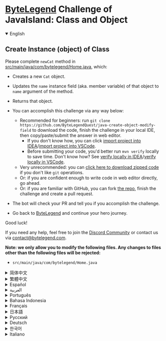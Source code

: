 # [ByteLegend](https://bytelegend.com) Challenge of JavaIsland: Class and Object

<details open='true'>
<summary>English</summary>

## Create Instance (object) of Class

Please complete `newCat` method in [src/main/java/com/bytelegend/Home.java](https://github.com/ByteLegendQuest/java-create-object-modify-field/blob/main/src/main/java/com/bytelegend/Home.java), which:

- Creates a new `Cat` object.
- Updates the `name` instance field (aka. member variable) of that object to `name` argument of the method.
- Returns that object.

- You can accomplish this challenge via any way below:
  - Recommended for beginners: run `git clone https://github.com/ByteLegendQuest/java-create-object-modify-field` to download the code,
    finish the challenge in your local IDE, then copy/paste/submit the answer in web editor.
    - If you don't know how, you can click [import project into IDEA](https://github.com/ByteLegendQuest/java-create-object-modify-field/blob/main/docs/en/clone-and-import.md)/[import project into VSCode](https://github.com/ByteLegendQuest/java-create-object-modify-field/blob/main/docs/en/clone-and-import-vscode.md).
    - Before submitting your code, you'd better run `mvn verify` locally to save time. Don't know how? See [verify locally in IDEA](https://github.com/ByteLegendQuest/java-create-object-modify-field/blob/main/docs/en/run-mvn-verify-idea.md)/[verify locally in VSCode](https://github.com/ByteLegendQuest/java-create-object-modify-field/blob/main/docs/en/run-mvn-verify-vscode.md).
  - Very unrecommended: you can [click here to download zipped code](https://codeload.github.com/ByteLegendQuest/java-create-object-modify-field/zip/refs/heads/main) if you don't like `git` operations.
  - Or: if you are confident enough to write code in web editor directly, go ahead.
  - Or: if you are familiar with GitHub, you can fork [the repo](https://github.com/ByteLegendQuest/java-create-object-modify-field), finish the challenge and create a pull request.
- The bot will check your PR and tell you if you accomplish the challenge.
- Go back to [ByteLegend](https://bytelegend.com) and continue your hero journey.

Good luck!

If you need any help, feel free to join the [Discord Community](https://discord.gg/35RreUUGWt) or contact us via [contact@bytelegend.com](mailto:contact@bytelegend.com).

**Note: we only allow you to modify the following files.
Any changes to files other than the following files will be rejected:**

- `src/main/java/com/bytelegend/Home.java`

</details>

<details>
<summary>简体中文</summary>

## 创建类的<ruby>实例<rt>Instance</rt></ruby>并修改其<ruby>成员变量<rt>Member Variable</rt></ruby>（<ruby>实例字段<rt>Instance Field</rt></ruby>）

请补全[src/main/java/com/bytelegend/Home.java](https://github.com/ByteLegendQuest/java-create-object-modify-field/blob/main/src/main/java/com/bytelegend/Home.java)中的`newCat`方法，使之创建一个新的`Cat`对象，
并将该对象中的`name`成员变量（又称为实例字段）修改为方法参数`name`所指定的名字，然后返回该对象。

- 你可以使用以下任意一种方法完成挑战：
  - 初学者推荐：运行`git clone https://git.bytelegend.com/ByteLegendQuest/java-create-object-modify-field`将代码下载到本地，在本地使用IDE调试完成后复制到网页编辑器里提交。
    - 如果你不知道怎么做，可以点击[导入IDEA](https://github.com/ByteLegendQuest/java-create-object-modify-field/blob/main/docs/zh_hans/clone-and-import.md)/[导入VSCode](https://github.com/ByteLegendQuest/java-create-object-modify-field/blob/main/docs/zh_hans/clone-and-import-vscode.md)。
    - 在提交之前，你最好先在本地运行`mvn verify`验证一下答案，以节约时间。不知道如何做？请查看[在IDEA中本地验证](https://github.com/ByteLegendQuest/java-create-object-modify-field/blob/main/docs/zh_hans/run-mvn-verify-idea.md)/[在VSCode中本地验证](https://github.com/ByteLegendQuest/java-create-object-modify-field/blob/main/docs/zh_hans/run-mvn-verify-vscode.md)。
  - 非常不推荐：如果你实在不喜欢`git`命令行操作，你可以[点击这里直接下载打包好的代码](https://ghcodeload.bytelegend.com/ByteLegendQuest/java-create-object-modify-field/zip/refs/heads/main)。
  - 或者：如果你非常自信不需要下载代码到本地调试，可以使用网页编辑器直接提交。
  - 或者：如果你对GitHub非常熟悉，你可以fork[这个仓库](https://github.com/ByteLegendQuest/java-create-object-modify-field)、完成挑战后，创建一个Pull Request。
- 机器人将会检查你的答案，告诉你你是否通过了挑战。
- 回到[字节传说](https://bytelegend.com)，然后继续你的英雄旅程。

祝你好运！

如果你需要任何帮助，欢迎加入官方玩家QQ群（在[首页](https://bytelegend.com)右下角的`联系 & 关于`菜单里可以找到入群方式）或者[Discord社区](https://discord.gg/PvmqK3hF)，或email至[contact@bytelegend.com](mailto:contact@bytelegend.com)。

**注意：我们只允许您修改以下文件，任何对其他文件的修改都会被拒绝：**

- `src/main/java/com/bytelegend/Home.java`

</details>

<details>
<summary>繁體中文</summary>

創建類的實例（對象）
----------

請在[src/main/java/com/bytelegend/Home.java](https://github.com/ByteLegendQuest/java-create-object-modify-field/blob/main/src/main/java/com/bytelegend/Home.java)中完成`newCat`方法，其中：

-   創建一個新的`Cat`對象。
    
-   將該對象的`name`實例字段（又名成員變量）更新為方法的`name`參數。
    
-   返回該對象。
    
-   您可以通過以下任何方式完成此挑戰：
    
    -   推薦給初學者：運行`git clone https://github.com/ByteLegendQuest/java-create-object-modify-field`下載代碼，在本地 IDE 中完成挑戰，然後在網頁編輯器中復制/粘貼/提交答案.
        -   如果你不知道怎麼做，你可以點擊[import project into IDEA](https://github.com/ByteLegendQuest/java-create-object-modify-field/blob/main/docs/en/clone-and-import.md) / [import project into VSCode](https://github.com/ByteLegendQuest/java-create-object-modify-field/blob/main/docs/en/clone-and-import-vscode.md) 。
        -   在提交代碼之前，您最好在本地運行`mvn verify`以節省時間。不知道怎麼樣？請參閱[在 IDEA](https://github.com/ByteLegendQuest/java-create-object-modify-field/blob/main/docs/en/run-mvn-verify-idea.md) [中進行本地驗證/在 VSCode 中進行本地驗證](https://github.com/ByteLegendQuest/java-create-object-modify-field/blob/main/docs/en/run-mvn-verify-vscode.md)。
    -   非常不推薦：如果你不喜歡`git`操作，可以[點擊這裡下載壓縮代碼](https://codeload.github.com/ByteLegendQuest/java-create-object-modify-field/zip/refs/heads/main)。
    -   或者：如果您有足夠的信心直接在 Web 編輯器中編寫代碼，請繼續。
    -   或者：如果你熟悉 GitHub，你可以 fork[倉庫](https://github.com/ByteLegendQuest/java-create-object-modify-field)，完成挑戰並創建一個拉取請求。
-   機器人會檢查你的 PR 並告訴你是否完成了挑戰。
    
-   回到[ByteLegend](https://bytelegend.com)繼續你的英雄之旅。
    

祝你好運！

如果您需要任何幫助，請隨時加入[Discord 社區](https://discord.gg/35RreUUGWt)或通過[contact@bytelegend.com](mailto:contact@bytelegend.com)聯繫我們。

**注意：我們只允許您修改以下文件。對以下文件以外的文件的任何更改都將被拒絕：**

-   `src/main/java/com/bytelegend/Home.java`
</details>

<details>
<summary>Español</summary>

Crear Instancia (objeto) de Clase
---------------------------------

Complete el método `newCat` en [src/main/java/com/bytelegend/Home.java](https://github.com/ByteLegendQuest/java-create-object-modify-field/blob/main/src/main/java/com/bytelegend/Home.java) , que:

-   Crea un nuevo objeto `Cat` .
    
-   Actualiza el campo de instancia de `name` (también conocido como variable miembro) de ese objeto para `name` el argumento del método.
    
-   Devuelve ese objeto.
    
-   Puede lograr este desafío de cualquier manera a continuación:
    
    -   Recomendado para principiantes: ejecute `git clone https://github.com/ByteLegendQuest/java-create-object-modify-field` para descargar el código, finalice el desafío en su IDE local, luego copie/pegue/envíe la respuesta en el editor web .
        -   Si no sabe cómo hacerlo, puede hacer clic en [importar proyecto a IDEA](https://github.com/ByteLegendQuest/java-create-object-modify-field/blob/main/docs/en/clone-and-import.md) / [importar proyecto a VSCode](https://github.com/ByteLegendQuest/java-create-object-modify-field/blob/main/docs/en/clone-and-import-vscode.md) .
        -   Antes de enviar su código, es mejor que ejecute `mvn verify` localmente para ahorrar tiempo. ¿No sabes cómo? Ver [verificar localmente en IDEA](https://github.com/ByteLegendQuest/java-create-object-modify-field/blob/main/docs/en/run-mvn-verify-idea.md) / [verificar localmente en VSCode](https://github.com/ByteLegendQuest/java-create-object-modify-field/blob/main/docs/en/run-mvn-verify-vscode.md) .
    -   Muy poco recomendado: puede [hacer clic aquí para descargar el código comprimido](https://codeload.github.com/ByteLegendQuest/java-create-object-modify-field/zip/refs/heads/main) si no le gustan las operaciones de `git` .
    -   O: si tiene la confianza suficiente para escribir código en el editor web directamente, adelante.
    -   O: si está familiarizado con GitHub, puede bifurcar [el repositorio](https://github.com/ByteLegendQuest/java-create-object-modify-field) , finalizar el desafío y crear una solicitud de extracción.
-   El bot verificará tu PR y te dirá si logras el desafío.
    
-   Regrese a [ByteLegend](https://bytelegend.com) y continúe su viaje de héroe.
    

¡Buena suerte!

Si necesita ayuda, no dude en unirse a la [comunidad de Discord](https://discord.gg/35RreUUGWt) o contáctenos a través de [contact@bytelegend.com](mailto:contact@bytelegend.com) .

**Nota: solo le permitimos modificar los siguientes archivos. Cualquier cambio en los archivos que no sean los siguientes archivos será rechazado:**

-   `src/main/java/com/bytelegend/Home.java`
</details>

<details>
<summary>العربية</summary>

إنشاء مثيل (كائن) للفئة
-----------------------

يُرجى إكمال طريقة `newCat` في [src / main / java / com / bytelegend / Home.java](https://github.com/ByteLegendQuest/java-create-object-modify-field/blob/main/src/main/java/com/bytelegend/Home.java) ، والتي:

-   ينشئ كائنًا جديدًا من `Cat` .
    
-   يحدّث حقل مثيل `name` (المعروف أيضًا باسم متغير العضو) لهذا الكائن `name` وسيطة الأسلوب.
    
-   إرجاع هذا الكائن.
    
-   يمكنك إنجاز هذا التحدي بأي طريقة أدناه:
    
    -   موصى به للمبتدئين: قم بتشغيل `git clone https://github.com/ByteLegendQuest/java-create-object-modify-field` لتنزيل الكود ، وإنهاء التحدي في IDE المحلي الخاص بك ، ثم نسخ / لصق / إرسال الإجابة في محرر الويب .
        -   إذا كنت لا تعرف كيف يمكنك النقر فوق [استيراد مشروع إلى IDEA](https://github.com/ByteLegendQuest/java-create-object-modify-field/blob/main/docs/en/clone-and-import.md) / [استيراد مشروع إلى VSCode](https://github.com/ByteLegendQuest/java-create-object-modify-field/blob/main/docs/en/clone-and-import-vscode.md) .
        -   قبل إرسال التعليمات البرمجية الخاصة بك ، من الأفضل تشغيل `mvn verify` محليًا لتوفير الوقت. لا أعرف كيف؟ انظر [التحقق محليًا في IDEA](https://github.com/ByteLegendQuest/java-create-object-modify-field/blob/main/docs/en/run-mvn-verify-idea.md) / [تحقق محليًا في VSCode](https://github.com/ByteLegendQuest/java-create-object-modify-field/blob/main/docs/en/run-mvn-verify-vscode.md) .
    -   غير موصى به على الإطلاق: يمكنك [النقر هنا لتنزيل رمز مضغوط](https://codeload.github.com/ByteLegendQuest/java-create-object-modify-field/zip/refs/heads/main) إذا كنت لا تحب عمليات `git` .
    -   أو: إذا كنت واثقًا بدرجة كافية من كتابة التعليمات البرمجية في محرر الويب مباشرةً ، فابدأ.
    -   أو: إذا كنت معتادًا على GitHub ، فيمكنك تفرع [الريبو](https://github.com/ByteLegendQuest/java-create-object-modify-field) وإنهاء التحدي وإنشاء طلب سحب.
-   سيتحقق الروبوت من العلاقات العامة الخاصة بك ويخبرك إذا أنجزت التحدي.
    
-   ارجع إلى [ByteLegend وتابع](https://bytelegend.com) رحلة بطلك.
    

حظ سعيد!

إذا كنت بحاجة إلى أي مساعدة ، فلا تتردد في الانضمام إلى [مجتمع Discord](https://discord.gg/35RreUUGWt) أو الاتصال بنا عبر [contact@bytelegend.com](mailto:contact@bytelegend.com) .

**ملاحظة: نسمح لك فقط بتعديل الملفات التالية. سيتم رفض أي تغييرات يتم إجراؤها على الملفات بخلاف الملفات التالية:**

-   `src/main/java/com/bytelegend/Home.java`
</details>

<details>
<summary>Português</summary>

Criar instância (objeto) de classe
----------------------------------

Preencha o método `newCat` em [src/main/java/com/bytelegend/Home.java](https://github.com/ByteLegendQuest/java-create-object-modify-field/blob/main/src/main/java/com/bytelegend/Home.java) , que:

-   Cria um novo objeto `Cat` .
    
-   Atualiza o campo de instância de `name` (também conhecido como variável de membro) desse objeto para o argumento de `name` do método.
    
-   Retorna esse objeto.
    
-   Você pode realizar este desafio de qualquer maneira abaixo:
    
    -   Recomendado para iniciantes: execute `git clone https://github.com/ByteLegendQuest/java-create-object-modify-field` para baixar o código, termine o desafio em seu IDE local e copie/cole/envie a resposta no editor da web .
        -   Se você não sabe como, você pode clicar em [import project into IDEA](https://github.com/ByteLegendQuest/java-create-object-modify-field/blob/main/docs/en/clone-and-import.md) / [import project into VSCode](https://github.com/ByteLegendQuest/java-create-object-modify-field/blob/main/docs/en/clone-and-import-vscode.md) .
        -   Antes de enviar seu código, é melhor você executar `mvn verify` localmente para economizar tempo. Não sei como? Consulte [verificar localmente em IDEA](https://github.com/ByteLegendQuest/java-create-object-modify-field/blob/main/docs/en/run-mvn-verify-idea.md) / [verificar localmente em VSCode](https://github.com/ByteLegendQuest/java-create-object-modify-field/blob/main/docs/en/run-mvn-verify-vscode.md) .
    -   Muito não recomendado: você pode [clicar aqui para baixar o código zipado](https://codeload.github.com/ByteLegendQuest/java-create-object-modify-field/zip/refs/heads/main) se não gostar das operações do `git` .
    -   Ou: se você estiver confiante o suficiente para escrever código diretamente no editor da web, vá em frente.
    -   Ou: se você estiver familiarizado com o GitHub, você pode bifurcar [o repo](https://github.com/ByteLegendQuest/java-create-object-modify-field) , finalizar o desafio e criar um pull request.
-   O bot verificará seu PR e informará se você cumprir o desafio.
    
-   Volte para [ByteLegend](https://bytelegend.com) e continue sua jornada de herói.
    

Boa sorte!

Se precisar de ajuda, sinta-se à vontade para se juntar à [Comunidade Discord](https://discord.gg/35RreUUGWt) ou entre em contato conosco via [contact@bytelegend.com](mailto:contact@bytelegend.com) .

**Nota: só permitimos que você modifique os seguintes arquivos. Quaisquer alterações em arquivos que não sejam os arquivos a seguir serão rejeitadas:**

-   `src/main/java/com/bytelegend/Home.java`
</details>

<details>
<summary>Bahasa Indonesia</summary>

Buat Instance (objek) dari Kelas
--------------------------------

Silakan selesaikan metode `newCat` di [src/main/Java/com/bytelegend/Home.java](https://github.com/ByteLegendQuest/java-create-object-modify-field/blob/main/src/main/java/com/bytelegend/Home.java) , yang:

-   Membuat objek `Cat` baru.
    
-   Memperbarui bidang instance `name` (alias. variabel anggota) objek tersebut menjadi argumen `name` metode.
    
-   Mengembalikan objek itu.
    
-   Anda dapat menyelesaikan tantangan ini melalui cara apa pun di bawah ini:
    
    -   Direkomendasikan untuk pemula: jalankan `git clone https://github.com/ByteLegendQuest/java-create-object-modify-field` untuk mengunduh kode, selesaikan tantangan di IDE lokal Anda, lalu salin/tempel/kirim jawabannya di editor web .
        -   Jika Anda tidak tahu caranya, Anda bisa mengklik [import project into IDEA](https://github.com/ByteLegendQuest/java-create-object-modify-field/blob/main/docs/en/clone-and-import.md) / [import project into VSCode](https://github.com/ByteLegendQuest/java-create-object-modify-field/blob/main/docs/en/clone-and-import-vscode.md) .
        -   Sebelum mengirimkan kode Anda, Anda sebaiknya menjalankan `mvn verify` secara lokal untuk menghemat waktu. Tidak tahu bagaimana? Lihat [verifikasi secara lokal di IDEA](https://github.com/ByteLegendQuest/java-create-object-modify-field/blob/main/docs/en/run-mvn-verify-idea.md) / [verifikasi secara lokal di VSCode](https://github.com/ByteLegendQuest/java-create-object-modify-field/blob/main/docs/en/run-mvn-verify-vscode.md) .
    -   Sangat tidak direkomendasikan: Anda dapat [mengklik di sini untuk mengunduh kode zip](https://codeload.github.com/ByteLegendQuest/java-create-object-modify-field/zip/refs/heads/main) jika Anda tidak menyukai operasi `git` .
    -   Atau: jika Anda cukup percaya diri untuk menulis kode di editor web secara langsung, silakan.
    -   Atau: jika Anda terbiasa dengan GitHub, Anda dapat melakukan fork [repo](https://github.com/ByteLegendQuest/java-create-object-modify-field) , menyelesaikan tantangan, dan membuat permintaan tarik.
-   Bot akan memeriksa PR Anda dan memberi tahu Anda jika Anda menyelesaikan tantangan.
    
-   Kembali ke [ByteLegend](https://bytelegend.com) dan lanjutkan perjalanan pahlawan Anda.
    

Semoga beruntung!

Jika Anda memerlukan bantuan, jangan ragu untuk bergabung dengan [Komunitas Discord](https://discord.gg/35RreUUGWt) atau hubungi kami melalui [contact@bytelegend.com](mailto:contact@bytelegend.com) .

**Catatan: kami hanya mengizinkan Anda untuk mengubah file berikut. Setiap perubahan pada file selain file berikut akan ditolak:**

-   `src/main/java/com/bytelegend/Home.java`
</details>

<details>
<summary>Français</summary>

Créer une instance (objet) de classe
------------------------------------

Veuillez compléter la méthode `newCat` dans [src/main/java/com/bytelegend/Home.java](https://github.com/ByteLegendQuest/java-create-object-modify-field/blob/main/src/main/java/com/bytelegend/Home.java) , qui :

-   Crée un nouvel objet `Cat` .
    
-   Met à jour le champ d'instance de `name` (ou variable membre) de cet objet pour `name` l'argument de la méthode.
    
-   Renvoie cet objet.
    
-   Vous pouvez accomplir ce défi de n'importe quelle manière ci-dessous:
    
    -   Recommandé pour les débutants : lancez `git clone https://github.com/ByteLegendQuest/java-create-object-modify-field` pour télécharger le code, terminez le défi dans votre IDE local, puis copiez/collez/soumettez la réponse dans l'éditeur Web .
        -   Si vous ne savez pas comment, vous pouvez cliquer sur [importer le projet dans IDEA](https://github.com/ByteLegendQuest/java-create-object-modify-field/blob/main/docs/en/clone-and-import.md) / [importer le projet dans VSCode](https://github.com/ByteLegendQuest/java-create-object-modify-field/blob/main/docs/en/clone-and-import-vscode.md) .
        -   Avant de soumettre votre code, vous feriez mieux d'exécuter `mvn verify` localement pour gagner du temps. Vous ne savez pas comment ? Voir [vérifier localement dans IDEA](https://github.com/ByteLegendQuest/java-create-object-modify-field/blob/main/docs/en/run-mvn-verify-idea.md) / [vérifier localement dans VSCode](https://github.com/ByteLegendQuest/java-create-object-modify-field/blob/main/docs/en/run-mvn-verify-vscode.md) .
    -   Très déconseillé : vous pouvez [cliquer ici pour télécharger le code compressé](https://codeload.github.com/ByteLegendQuest/java-create-object-modify-field/zip/refs/heads/main) si vous n'aimez pas les opérations `git` .
    -   Ou : si vous êtes suffisamment confiant pour écrire du code directement dans l'éditeur Web, continuez.
    -   Ou : si vous êtes familier avec GitHub, vous pouvez forker [le dépôt](https://github.com/ByteLegendQuest/java-create-object-modify-field) , terminer le défi et créer une demande d'extraction.
-   Le bot vérifiera votre PR et vous dira si vous accomplissez le défi.
    
-   Retournez à [ByteLegend](https://bytelegend.com) et continuez votre voyage de héros.
    

Bonne chance!

Si vous avez besoin d'aide, n'hésitez pas à rejoindre la [communauté Discord](https://discord.gg/35RreUUGWt) ou à nous contacter via [contact@bytelegend.com](mailto:contact@bytelegend.com) .

**Remarque : nous vous autorisons uniquement à modifier les fichiers suivants. Toute modification de fichiers autres que les fichiers suivants sera rejetée :**

-   `src/main/java/com/bytelegend/Home.java`
</details>

<details>
<summary>日本語</summary>

クラスのインスタンス（オブジェクト）を作成する
-----------------------

[src / main / java / com / bytelegend/Home.java](https://github.com/ByteLegendQuest/java-create-object-modify-field/blob/main/src/main/java/com/bytelegend/Home.java)で`newCat`メソッドを完了してください。これは次のとおりです。

-   新しい`Cat`オブジェクトを作成します。
    
-   そのオブジェクトの`name`インスタンスフィールド（別名、メンバー変数）をメソッドの`name`引数に更新します。
    
-   そのオブジェクトを返します。
    
-   この課題は、以下のいずれかの方法で達成できます。
    
    -   初心者に推奨： `git clone https://github.com/ByteLegendQuest/java-create-object-modify-field`を実行してコードをダウンロードし、ローカルIDEでチャレンジを終了してから、Webエディターで回答をコピー/貼り付け/送信します。
        -   方法がわからない場合は、\[ [プロジェクトをIDEAにインポート](https://github.com/ByteLegendQuest/java-create-object-modify-field/blob/main/docs/en/clone-and-import.md)\]/\[ [プロジェクトをVSCodeにインポート](https://github.com/ByteLegendQuest/java-create-object-modify-field/blob/main/docs/en/clone-and-import-vscode.md)\]をクリックできます。
        -   コードを送信する前に、時間を節約するためにローカルで`mvn verify`実行することをお勧めします。方法がわかりませんか？ [IDEAでローカルに](https://github.com/ByteLegendQuest/java-create-object-modify-field/blob/main/docs/en/run-mvn-verify-idea.md)[検証する/VSCodeでローカルに](https://github.com/ByteLegendQuest/java-create-object-modify-field/blob/main/docs/en/run-mvn-verify-vscode.md)検証するを参照してください。
    -   非常に推奨されていません`git`操作が気に入らない場合は、 [ここをクリックしてzipコードをダウンロード](https://codeload.github.com/ByteLegendQuest/java-create-object-modify-field/zip/refs/heads/main)できます。
    -   または：Webエディターで直接コードを記述できる自信がある場合は、先に進んでください。
    -   または：GitHubに精通している場合は[、リポジトリ](https://github.com/ByteLegendQuest/java-create-object-modify-field)をフォークしてチャレンジを終了し、プルリクエストを作成できます。
-   ボットはPRをチェックし、チャレンジを達成したかどうかを通知します。
    
-   [ByteLegend](https://bytelegend.com)に戻り、ヒーローの旅を続けてください。
    

幸運を！

ヘルプが必要な場合は、 [Discordコミュニティ](https://discord.gg/35RreUUGWt)に参加するか、contact [@bytelegend.com](mailto:contact@bytelegend.com)からお問い合わせください。

**注：変更できるのは次のファイルのみです。次のファイル以外のファイルへの変更は拒否されます。**

-   `src/main/java/com/bytelegend/Home.java`
</details>

<details>
<summary>Русский</summary>

Создать экземпляр (объект) класса
---------------------------------

Пожалуйста, заполните метод `newCat` в [src/main/java/com/bytelegend/Home.java](https://github.com/ByteLegendQuest/java-create-object-modify-field/blob/main/src/main/java/com/bytelegend/Home.java) , который:

-   Создает новый объект `Cat` .
    
-   Обновляет поле экземпляра `name` (также известное как переменная-член) этого объекта, чтобы `name` аргумент метода.
    
-   Возвращает этот объект.
    
-   Вы можете выполнить эту задачу любым способом, указанным ниже:
    
    -   Рекомендуется для начинающих: запустите `git clone https://github.com/ByteLegendQuest/java-create-object-modify-field` , чтобы загрузить код, завершите задание в локальной среде IDE, затем скопируйте/вставьте/отправьте ответ в веб-редакторе. .
        -   Если вы не знаете как, вы можете нажать [импортировать проект в IDEA](https://github.com/ByteLegendQuest/java-create-object-modify-field/blob/main/docs/en/clone-and-import.md) / [импортировать проект в VSCode](https://github.com/ByteLegendQuest/java-create-object-modify-field/blob/main/docs/en/clone-and-import-vscode.md) .
        -   Перед отправкой кода вам лучше запустить `mvn verify` локально, чтобы сэкономить время. Не знаете как? См. « [Проверить локально в IDEA](https://github.com/ByteLegendQuest/java-create-object-modify-field/blob/main/docs/en/run-mvn-verify-idea.md) / [проверить локально в VSCode»](https://github.com/ByteLegendQuest/java-create-object-modify-field/blob/main/docs/en/run-mvn-verify-vscode.md) .
    -   Крайне не рекомендуется: вы можете [нажать здесь, чтобы загрузить заархивированный код](https://codeload.github.com/ByteLegendQuest/java-create-object-modify-field/zip/refs/heads/main) , если вам не нравятся операции `git` .
    -   Или: если вы достаточно уверены, чтобы писать код напрямую в веб-редакторе, вперед.
    -   Или: если вы знакомы с GitHub, вы можете разветвить [репозиторий](https://github.com/ByteLegendQuest/java-create-object-modify-field) , выполнить задание и создать запрос на включение.
-   Бот проверит ваш PR и сообщит, выполнили ли вы задание.
    
-   Вернитесь в [ByteLegend](https://bytelegend.com) и продолжайте свое героическое путешествие.
    

Удачи!

Если вам нужна помощь, присоединяйтесь к [сообществу Discord](https://discord.gg/35RreUUGWt) или свяжитесь с нами по [адресу contact@bytelegend.com](mailto:contact@bytelegend.com) .

**Примечание: мы разрешаем вам изменять только следующие файлы. Любые изменения в файлах, кроме следующих файлов, будут отклонены:**

-   `src/main/java/com/bytelegend/Home.java`
</details>

<details>
<summary>Deutsch</summary>

Instanz (Objekt) der Klasse erstellen
-------------------------------------

Bitte vervollständigen Sie die `newCat` Methode in [src/main/java/com/bytelegend/Home.java](https://github.com/ByteLegendQuest/java-create-object-modify-field/blob/main/src/main/java/com/bytelegend/Home.java) , die:

-   Erstellt ein neues `Cat` Objekt.
    
-   Aktualisiert das `name` (auch bekannt als Mitgliedsvariable) dieses Objekts zum `name` der Methode.
    
-   Gibt dieses Objekt zurück.
    
-   Sie können diese Herausforderung auf eine der folgenden Arten meistern:
    
    -   Empfohlen für Anfänger: Führen Sie `git clone https://github.com/ByteLegendQuest/java-create-object-modify-field` aus, um den Code herunterzuladen, beenden Sie die Herausforderung in Ihrer lokalen IDE und kopieren/fügen Sie dann die Antwort in den Web-Editor ein .
        -   Wenn Sie nicht wissen wie, können Sie auf [Projekt in IDEA](https://github.com/ByteLegendQuest/java-create-object-modify-field/blob/main/docs/en/clone-and-import.md) [importieren / Projekt in VSCode importieren klicken](https://github.com/ByteLegendQuest/java-create-object-modify-field/blob/main/docs/en/clone-and-import-vscode.md) .
        -   Bevor Sie Ihren Code einreichen, sollten Sie `mvn verify` besser lokal ausführen, um Zeit zu sparen. Sie wissen nicht wie? Siehe [Lokal verifizieren in IDEA](https://github.com/ByteLegendQuest/java-create-object-modify-field/blob/main/docs/en/run-mvn-verify-idea.md) / [Lokal verifizieren in VSCode](https://github.com/ByteLegendQuest/java-create-object-modify-field/blob/main/docs/en/run-mvn-verify-vscode.md) .
    -   Sehr nicht zu empfehlen: Sie können [hier klicken, um den gezippten Code herunterzuladen,](https://codeload.github.com/ByteLegendQuest/java-create-object-modify-field/zip/refs/heads/main) wenn Sie `git` -Operationen nicht mögen.
    -   Oder: Wenn Sie sicher genug sind, Code direkt im Web-Editor zu schreiben, fahren Sie fort.
    -   Oder: Wenn Sie sich mit GitHub auskennen, können Sie [das Repo forken](https://github.com/ByteLegendQuest/java-create-object-modify-field) , die Challenge beenden und einen Pull-Request erstellen.
-   Der Bot überprüft Ihre PR und teilt Ihnen mit, ob Sie die Herausforderung meistern.
    
-   Gehen Sie zurück zu [ByteLegend](https://bytelegend.com) und setzen Sie Ihre Heldenreise fort.
    

Viel Glück!

Wenn Sie Hilfe benötigen, können Sie sich gerne der [Discord Community](https://discord.gg/35RreUUGWt) anschließen oder uns über [contact@bytelegend.com kontaktieren](mailto:contact@bytelegend.com) .

**Hinweis: Wir erlauben Ihnen nur, die folgenden Dateien zu ändern. Alle Änderungen an anderen Dateien als den folgenden Dateien werden abgelehnt:**

-   `src/main/java/com/bytelegend/Home.java`
</details>

<details>
<summary>한국어</summary>

클래스의 인스턴스(객체) 생성
----------------

[src/main/java/com/bytelegend/Home.java](https://github.com/ByteLegendQuest/java-create-object-modify-field/blob/main/src/main/java/com/bytelegend/Home.java) 에서 `newCat` 메소드를 완료하세요.

-   새 `Cat` 개체를 만듭니다.
    
-   해당 개체의 `name` 인스턴스 필드(멤버 변수라고도 함)를 메서드의 `name` 인수로 업데이트합니다.
    
-   해당 객체를 반환합니다.
    
-   아래 방법을 통해 이 챌린지를 완료할 수 있습니다.
    
    -   초보자를 위한 권장 사항: `git clone https://github.com/ByteLegendQuest/java-create-object-modify-field` 를 실행하여 코드를 다운로드하고 로컬 IDE에서 챌린지를 완료한 다음 웹 편집기에서 답변을 복사/붙여넣기/제출하십시오. .
        -   방법을 모르는 경우 [프로젝트를 IDEA로](https://github.com/ByteLegendQuest/java-create-object-modify-field/blob/main/docs/en/clone-and-import.md) [가져오기 / 프로젝트를 VSCode로 가져](https://github.com/ByteLegendQuest/java-create-object-modify-field/blob/main/docs/en/clone-and-import-vscode.md) 오기를 클릭할 수 있습니다.
        -   코드를 제출하기 전에 시간을 절약하기 위해 로컬에서 `mvn verify` 를 실행하는 것이 좋습니다. 방법을 모르십니까? [IDEA에서 로컬로](https://github.com/ByteLegendQuest/java-create-object-modify-field/blob/main/docs/en/run-mvn-verify-idea.md) [확인/VSCode에서 로컬로](https://github.com/ByteLegendQuest/java-create-object-modify-field/blob/main/docs/en/run-mvn-verify-vscode.md) 확인을 참조하세요.
    -   매우 권장하지 않음: `git` 작업이 마음에 들지 않으면 [여기를 클릭하여 압축 코드를 다운로드](https://codeload.github.com/ByteLegendQuest/java-create-object-modify-field/zip/refs/heads/main) 할 수 있습니다.
    -   또는 웹 편집기에서 직접 코드를 작성할 만큼 자신이 있다면 계속 진행하십시오.
    -   또는 GitHub에 익숙하다면 리포지토리를 분기 [하고](https://github.com/ByteLegendQuest/java-create-object-modify-field) 챌린지를 완료하고 풀 요청을 생성할 수 있습니다.
-   봇은 PR을 확인하고 도전 과제를 달성했는지 알려줍니다.
    
-   [ByteLegend](https://bytelegend.com) 로 돌아가 영웅 여정을 계속하세요.
    

행운을 빕니다!

도움이 필요하면 언제든지 [Discord 커뮤니티](https://discord.gg/35RreUUGWt) 에 가입하거나 [contact@bytelegend.com](mailto:contact@bytelegend.com) 을 통해 문의하세요.

**참고: 다음 파일만 수정할 수 있습니다. 다음 파일 이외의 파일에 대한 변경 사항은 거부됩니다.**

-   `src/main/java/com/bytelegend/Home.java`
</details>

<details>
<summary>Italiano</summary>

Crea istanza (oggetto) di classe
--------------------------------

Si prega di completare il metodo `newCat` in [src/main/java/com/bytelegend/Home.java](https://github.com/ByteLegendQuest/java-create-object-modify-field/blob/main/src/main/java/com/bytelegend/Home.java) , che:

-   Crea un nuovo oggetto `Cat` .
    
-   Aggiorna il campo dell'istanza del `name` (ovvero la variabile membro) di quell'oggetto per assegnare un `name` all'argomento del metodo.
    
-   Restituisce quell'oggetto.
    
-   Puoi portare a termine questa sfida in qualsiasi modo di seguito:
    
    -   Consigliato per i principianti: esegui `git clone https://github.com/ByteLegendQuest/java-create-object-modify-field` per scaricare il codice, completa la sfida nel tuo IDE locale, quindi copia/incolla/invia la risposta nell'editor web .
        -   Se non sai come fare, puoi fare clic su [importa progetto in IDEA](https://github.com/ByteLegendQuest/java-create-object-modify-field/blob/main/docs/en/clone-and-import.md) / [importa progetto in VSCode](https://github.com/ByteLegendQuest/java-create-object-modify-field/blob/main/docs/en/clone-and-import-vscode.md) .
        -   Prima di inviare il codice, è meglio eseguire `mvn verify` in locale per risparmiare tempo. Non sai come? Vedere [verifica in locale in IDEA](https://github.com/ByteLegendQuest/java-create-object-modify-field/blob/main/docs/en/run-mvn-verify-idea.md) / [verifica in locale in VSCode](https://github.com/ByteLegendQuest/java-create-object-modify-field/blob/main/docs/en/run-mvn-verify-vscode.md) .
    -   Molto sconsigliato: puoi fare [clic qui per scaricare il codice zippato](https://codeload.github.com/ByteLegendQuest/java-create-object-modify-field/zip/refs/heads/main) se non ti piacciono le operazioni `git` .
    -   Oppure: se sei abbastanza sicuro da scrivere il codice direttamente nell'editor web, vai avanti.
    -   Oppure: se hai familiarità con GitHub, puoi eseguire il fork [del repository](https://github.com/ByteLegendQuest/java-create-object-modify-field) , completare la sfida e creare una richiesta pull.
-   Il bot controllerà il tuo PR e ti dirà se hai superato la sfida.
    
-   Torna a [ByteLegend](https://bytelegend.com) e continua il tuo viaggio da eroe.
    

Buona fortuna!

Se hai bisogno di aiuto, non esitare a unirti alla [community di Discord](https://discord.gg/35RreUUGWt) o contattaci tramite [contact@bytelegend.com](mailto:contact@bytelegend.com) .

**Nota: ti permettiamo solo di modificare i seguenti file. Eventuali modifiche ai file diversi dai seguenti file verranno rifiutate:**

-   `src/main/java/com/bytelegend/Home.java`
</details>
